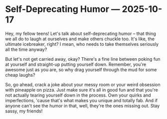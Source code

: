 # Self-Deprecating Humor — 2025-10-17

Hey, my fellow teens! Let's talk about self-deprecating humor – that thing we all do to laugh at ourselves and make others chuckle too. It's like, the ultimate icebreaker, right? I mean, who needs to take themselves seriously all the time anyway?

But let's not get carried away, okay? There's a fine line between poking fun at yourself and straight-up putting yourself down. Remember, you're awesome just as you are, so why drag yourself through the mud for some cheap laughs?

So, go ahead, crack a joke about your messy room or your weird obsession with pineapple on pizza. Just make sure it's all in good fun and that you're not actually tearing yourself down in the process. Own your quirks and imperfections, 'cause that's what makes you unique and totally fab. And if anyone can't see the humor in that, well, they're the ones missing out. Stay sassy, my friends!